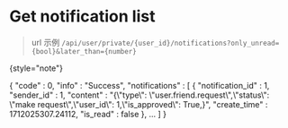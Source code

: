 # Get notification list

> url 示例
>  `/api/user/private/{user_id}/notifications?only_unread={bool}&later_than={number}`
> 
{style="note"}

<api-endpoint openapi-path="../cotalk.yaml" endpoint="/api/user/private/{user_id}/notifications" method="GET">

<response type="200">

<sample>
{
    "code" : 0,
    "info" : "Success",
    "notifications" : [
        {
            "notification_id" : 1,
            "sender_id" : 1,
            "content" : "{\"type\": \"user.friend.request\",\"status\": \"make request\",\"user_id\": 1,\"is_approved\": True,}",
            "create_time" : 1712025307.24112,
            "is_read" : false
        },
        ...
    ]
}
</sample>

</response>

</api-endpoint>